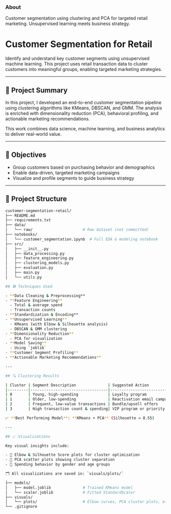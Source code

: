 ### About
Customer segmentation using clustering and PCA for targeted retail marketing. Unsupervised learning meets business strategy.

# Customer Segmentation for Retail

Identify and understand key customer segments using unsupervised machine learning. This project uses retail transaction data to cluster customers into meaningful groups, enabling targeted marketing strategies.

---

## 📌 Project Summary

In this project, I developed an end-to-end customer segmentation pipeline using clustering algorithms like KMeans, DBSCAN, and GMM. The analysis is enriched with dimensionality reduction (PCA), behavioral profiling, and actionable marketing recommendations.

This work combines data science, machine learning, and business analytics to deliver real-world value.

---

## 🧭 Objectives

- Group customers based on purchasing behavior and demographics
- Enable data-driven, targeted marketing campaigns
- Visualize and profile segments to guide business strategy

---

## 📂 Project Structure

```bash
customer-segmentation-retail/
├── README.md
├── requirements.txt
├── data/
│   └── raw/                      # Raw dataset (not committed)
├── notebooks/
│   └── customer_segmentation.ipynb  # Full EDA & modeling notebook
├── src/
│   ├── __init__.py
│   ├── data_processing.py
│   ├── feature_engineering.py
│   ├── clustering_models.py
│   ├── evaluation.py
│   ├── main.py
│   └── utils.py

## 🛠️ Techniques Used

- **Data Cleaning & Preprocessing**
- **Feature Engineering**
  - Total & average spend
  - Transaction counts
- **Standardization & Encoding**
- **Unsupervised Learning**
  - KMeans (with Elbow & Silhouette analysis)
  - DBSCAN & GMM clustering
- **Dimensionality Reduction**
  - PCA for visualization
- **Model Saving**
  - Using `joblib`
- **Customer Segment Profiling**
- **Actionable Marketing Recommendations**

---

## 🔍 Clustering Results

| Cluster | Segment Description              | Suggested Action                 |
|---------|----------------------------------|----------------------------------|
| 0       | Young, high-spending             | Loyalty program                  |
| 1       | Older, low-spending              | Reactivation email campaign      |
| 2       | Frequent, low-value transactions | Bundle/upsell offers             |
| 3       | High transaction count & spending| VIP program or priority tier     |

✅ **Best Performing Model**: **KMeans + PCA** (Silhouette ≈ 0.55)

---

## 📈 Visualizations

Key visual insights include:

- 📌 Elbow & Silhouette Score plots for cluster optimization
- 📌 PCA scatter plots showing cluster separation
- 📌 Spending behavior by gender and age groups

🗂️ All visualizations are saved in: `visuals/plots/`

├── models/
│   ├── model.joblib              # Trained KMeans model
│   └── scaler.joblib             # Fitted StandardScaler
├── visuals/
│   └── plots/                    # Elbow curves, PCA cluster plots, etc.
└── .gitignore
